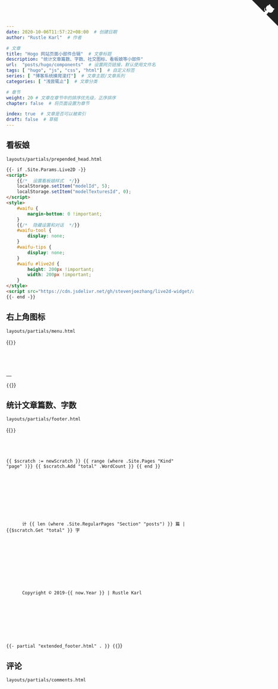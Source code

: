 ```yaml
---
date: 2020-10-06T11:57:22+08:00  # 创建日期
author: "Rustle Karl"  # 作者

# 文章
title: "Hogo 网站页面小部件合辑"  # 文章标题
description: "统计文章篇数、字数、社交图标、看板娘等小部件"
url:  "posts/hugo/components"  # 设置网页链接，默认使用文件名
tags: [ "hugo", "js", "css", "html"]  # 自定义标签
series: [ "博客系统摸爬滚打"]  # 文章主题/文章系列
categories: [ "浅尝辄止"]  # 文章分类

# 章节
weight: 20 # 文章在章节中的排序优先级，正序排序
chapter: false  # 将页面设置为章节

index: true  # 文章是否可以被索引
draft: false  # 草稿
---
```


## 看板娘

`layouts/partials/prepended_head.html`

```html
{{- if .Site.Params.Live2D -}}
<script>
    {{/*  设置看板娘样式  */}}
    localStorage.setItem("modelId", 5);
    localStorage.setItem("modelTexturesId", 0);
</script>
<style>
    #waifu {
        margin-bottom: 0 !important;
    }
    {{/*  隐藏设置和对话  */}}
    #waifu-tool {
        display: none;
    }
    #waifu-tips {
        display: none;
    }
    #waifu #live2d {
        height: 200px !important;
        width: 200px !important;
    }
</style>
<script src="https://cdn.jsdelivr.net/gh/stevenjoezhang/live2d-widget/autoload.js"></script>
{{- end -}}
```

## 右上角图标

`layouts/partials/menu.html`

{{<code language="html" title="layouts/partials/menu.html" id="1" expand="" collapse="" isCollapsed="true" >}}
<style>
  #github svg {
    transition: all 1s;
    fill: #222;
    color: #fff;
    position: absolute;
    top: 0;
    right: 0;
    border: 0;
    width: 70px;
    height: 70px;
  }

  #github:hover svg {
    width: 140px;
    height: 140px;
  }
</style>

<a id="github" href="https://github.com/fujiawei-dev" target="_blank">
  <svg viewBox="0 0 250 250" aria-hidden="true">
    <path d="M0,0 L115,115 L130,115 L142,142 L250,250 L250,0 Z"></path>
    <path
      d="M128.3,109.0 C113.8,99.7 119.0,89.6 119.0,89.6 C122.0,82.7 120.5,78.6 120.5,78.6 C119.2,72.0 123.4,76.3 123.4,76.3 C127.3,80.9 125.5,87.3 125.5,87.3 C122.9,97.6 130.6,101.9 134.4,103.2"
      fill="currentColor" class="octo-arm"></path>
    <path
      d="M115.0,115.0 C114.9,115.1 118.7,116.5 119.8,115.4 L133.7,101.6 C136.9,99.2 139.9,98.4 142.2,98.6 C133.8,88.0 127.5,74.4 143.8,58.0 C148.5,53.4 154.0,51.2 159.7,51.0 C160.3,49.4 163.2,43.6 171.4,40.1 C171.4,40.1 176.1,42.5 178.8,56.2 C183.1,58.6 187.2,61.8 190.9,65.4 C194.5,69.0 197.7,73.2 200.1,77.6 C213.8,80.2 216.3,84.9 216.3,84.9 C212.7,93.1 206.9,96.0 205.4,96.6 C205.1,102.4 203.0,107.8 198.3,112.5 C181.9,128.9 168.3,122.5 157.7,114.1 C157.9,116.9 156.7,120.9 152.7,124.9 L141.0,136.5 C139.8,137.7 141.6,141.9 141.8,141.8 Z"
      fill="currentColor" class="octo-body"></path>
  </svg>
</a>
{{</code >}}

## 统计文章篇数、字数

`layouts/partials/footer.html`

{{<code language="html" title="layouts/partials/footer.html" id="2" expand="" collapse="" isCollapsed="true" >}}
<!-- 统计文章篇数和字数 -->
{{ $scratch := newScratch }}
{{ range (where .Site.Pages "Kind" "page" )}}
{{ $scratch.Add "total" .WordCount }}
{{ end }}

<footer class="footer">

  <!-- 统计文章篇数和字数 -->
  <div class="footer__inner">
    <div class="copyright copyright--user">
      <span>计 {{ len (where .Site.RegularPages "Section" "posts") }} 篇 | {{$scratch.Get "total" }} 字</span>
    </div>
  </div>
  <br>
  <!-- Copyright -->
  <div class="footer__inner">
    <div class="copyright copyright--user">
      <span>Copyright © 2019-{{ now.Year }} | Rustle Karl</span>
    </div>
</footer>

<script src="{{ "assets/main.js" | absURL }}"></script>
<script src="{{ "assets/prism.js" | absURL }}"></script>

{{- partial "extended_footer.html" . }}
{{</code >}}

## 评论

`layouts/partials/comments.html`
